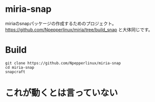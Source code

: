 # miria-snap
miriaのsnapパッケージの作成するためのプロジェクト。
https://github.com/Npepperlinux/miria/tree/build_snap と大体同じです。

# Build
```
git clone https://github.com/Npepperlinux/miria-snap
cd miria-snap
snapcraft
```

# これが動くとは言っていない